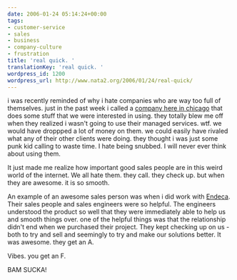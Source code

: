 ```yaml
---
date: 2006-01-24 05:14:24+00:00
tags:
- customer-service
- sales
- business
- company-culture
- frustration
title: 'real quick. '
translationKey: 'real quick. '
wordpress_id: 1200
wordpress_url: http://www.nata2.org/2006/01/24/real-quick/
---
```


<p>i was recently reminded of why i hate companies who are way too full of themselves. just in the past week i called a <a href="http://vibesmedia.com/">company here in chicago</a> that does some stuff that we were interested in using. they totally blew me off when they realized i wasn't going to use their managed services. wtf. we would have droppped a lot of money on them. we could easily have rivaled what any of their other clients were doing. they thought i was just some punk kid calling to waste time. I hate being snubbed. I will never ever think about using them.</p>
<p>It just made me realize how important good sales people are in this weird world of the internet. We all hate them. they call. they check up. but when they are awesome. it is so smooth.</p>
<p>An example of an awesome sales person was when i did work with <a href="http://endeca.com/">Endeca</a>. Their sales people and sales engineers were so helpful. The engineers understood the product so well that they were immediately able to help us and smooth things over. one of the helpful things was that the relationship didn't end when we purchased their project. They kept checking up on us - both to try and sell and seemingly to try and make our solutions better. It was awesome. they get an A.</p>
<p>Vibes. you get an F.</p>
<p>BAM SUCKA!
</p>